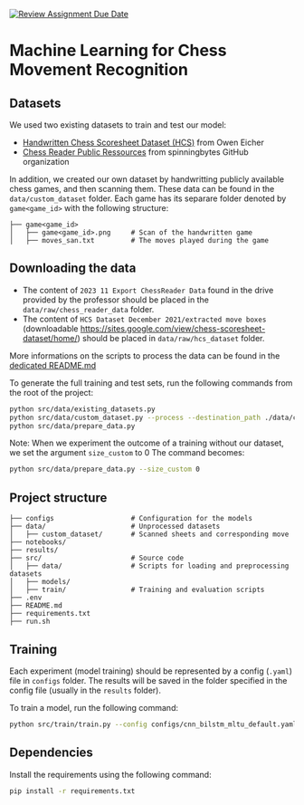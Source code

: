 [![Review Assignment Due Date](https://classroom.github.com/assets/deadline-readme-button-22041afd0340ce965d47ae6ef1cefeee28c7c493a6346c4f15d667ab976d596c.svg)](https://classroom.github.com/a/UDdkOEMs)

# Machine Learning for Chess Movement Recognition

## Datasets

We used two existing datasets to train and test our model:
- [Handwritten Chess Scoresheet Dataset (HCS)](https://tc11.cvc.uab.es/datasets/HCS_1/) from Owen Eicher
- [Chess Reader Public Ressources](https://www.dropbox.com/scl/fo/mfoclmkggrnv0u8wufck8/h?rlkey=v0prueklq3mqsav823voin5yi&e=3&dl=0) from spinningbytes GitHub organization

In addition, we created our own dataset by handwritting publicly available chess games, and then scanning them. These data can be found in the `data/custom_dataset` folder. Each game has its separare folder denoted by `game<game_id>` with the following structure:

```
├── game<game_id>
│   ├── game<game_id>.png     # Scan of the handwritten game                  
│   ├── moves_san.txt         # The moves played during the game
```

## Downloading the data

* The content of `2023 11 Export ChessReader Data` found in the drive provided by the professor should be placed in the `data/raw/chess_reader_data` folder. 
* The content of `HCS Dataset December 2021/extracted move boxes` (downloadable https://sites.google.com/view/chess-scoresheet-dataset/home/) should be placed in `data/raw/hcs_dataset` folder.

More informations on the scripts to process the data can be found in the [dedicated README.md](https://github.com/CS-433/ml-project-2-syc-group/blob/main/src/data/README.md)

To generate the full training and test sets, run the following commands from the root of the project: 
```bash
python src/data/existing_datasets.py
python src/data/custom_dataset.py --process --destination_path ./data/custom_dataset
python src/data/prepare_data.py
```

Note: When we experiment the outcome of a training without our dataset, we set the argument `size_custom` to 0
The command becomes:

```bash
python src/data/prepare_data.py --size_custom 0
```

## Project structure 

```
├── configs                   # Configuration for the models
├── data/                     # Unprocessed datasets
│   ├── custom_dataset/       # Scanned sheets and corresponding move 
├── notebooks/                
├── results/                  
├── src/                      # Source code 
│   ├── data/                 # Scripts for loading and preprocessing datasets
│   ├── models/               
│   ├── train/                # Training and evaluation scripts
├── .env                      
├── README.md
├── requirements.txt
├── run.sh            
```

## Training

Each experiment (model training) should be represented by a config (`.yaml`) file in `configs` folder. 
The results will be saved in the folder specified in the config file (usually in the `results` folder). 

To train a model, run the following command: 
```bash
python src/train/train.py --config configs/cnn_bilstm_mltu_default.yaml
```

## Dependencies 

Install the requirements using the following command:

```bash
pip install -r requirements.txt
``` 

